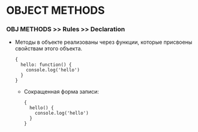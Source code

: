 # OBJECT METHODS

### OBJ METHODS >> Rules >> Declaration
- Методы в объекте реализованы через функции, которые присвоены свойствам этого объекта.

  ```
  {
    hello: function() {
      console.log('hello')
    }
  }
  ```
  - Сокращенная форма записи:

    ```
    {
      hello() {
        console.log('hello')
      }
    }
    ```